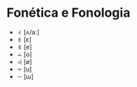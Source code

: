 # Fonética e Fonologia

-   `ㅓ` [ʌ/əː]
-   `ㅐ` [ɛ]
-   `ㅔ` [e]
-   `ㅗ` [o]
-   `ㅚ` [ø]
-   `ㅜ` [u]
-   `ㅡ` [ɯ]

